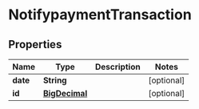 # NotifypaymentTransaction

## Properties
Name | Type | Description | Notes
------------ | ------------- | ------------- | -------------
**date** | **String** |  |  [optional]
**id** | [**BigDecimal**](BigDecimal.md) |  |  [optional]
